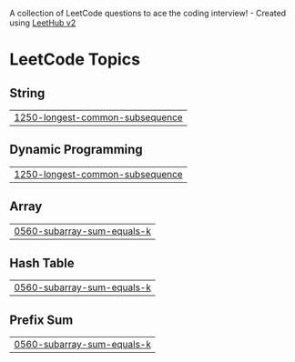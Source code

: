 A collection of LeetCode questions to ace the coding interview! - Created using [LeetHub v2](https://github.com/arunbhardwaj/LeetHub-2.0)
<!---LeetCode Topics Start-->
# LeetCode Topics
## String
|  |
| ------- |
| [1250-longest-common-subsequence](https://github.com/SaiGanesh0928/Leetcodeproblems/tree/master/1250-longest-common-subsequence) |
## Dynamic Programming
|  |
| ------- |
| [1250-longest-common-subsequence](https://github.com/SaiGanesh0928/Leetcodeproblems/tree/master/1250-longest-common-subsequence) |
## Array
|  |
| ------- |
| [0560-subarray-sum-equals-k](https://github.com/SaiGanesh0928/Leetcodeproblems/tree/master/0560-subarray-sum-equals-k) |
## Hash Table
|  |
| ------- |
| [0560-subarray-sum-equals-k](https://github.com/SaiGanesh0928/Leetcodeproblems/tree/master/0560-subarray-sum-equals-k) |
## Prefix Sum
|  |
| ------- |
| [0560-subarray-sum-equals-k](https://github.com/SaiGanesh0928/Leetcodeproblems/tree/master/0560-subarray-sum-equals-k) |
<!---LeetCode Topics End-->